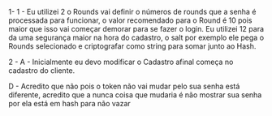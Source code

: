 1-
1 - Eu utilizei 2 o Rounds vai definir o números de rounds que a senha é processada para funcionar, o valor recomendado para o Round é 10 pois maior que isso vai começar demorar para se fazer o login. Eu utilizei 12 para da uma segurança maior na hora do cadastro, o salt por exemplo ele pega o Rounds selecionado e criptografar como string para somar junto ao Hash.

2 -
A - Inicialmente eu devo modificar o Cadastro afinal começa no cadastro do cliente.

D - Acredito que não pois o token não vai mudar pelo sua senha está diferente, acredito que a nunca coisa que mudaria é não mostrar sua senha por ela está em hash para não vazar